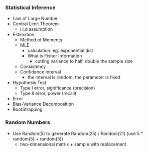### Statistical Inference

* Law of Large Number
* Central Limit Theorem
  * i.i.d assumption
* Estimation
  * Method of Moments
  * MLE
    * calculation: eg. exponential dist
    * What is Fisher Information
      * cutting variance to half, double the sample size
  * Consistency
  * Confidence Interval
    * the interval is random, the parameter is fixed
* Hypothesis Test
  * Type I error, significance \(precision\)
  * Type II error, power \(recall\)
* Error
* Bias-Variance Decomposition
* BootStrapping

### Random Numbers

* Use Random\(5\) to generate Random\(25\) / Random\(21\) \(use 5 \* random\(5\) + random\(5\)\)
  * two-dimensional matrix + sample with replacement



